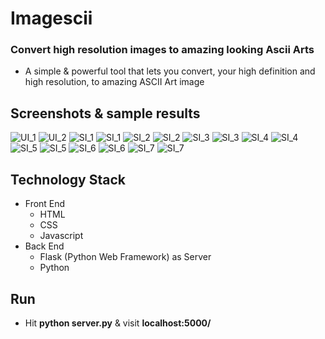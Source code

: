 # Imagescii
### Convert high resolution images to amazing looking Ascii Arts
* A simple & powerful tool that lets you convert, your high definition and high resolution, to amazing ASCII Art image

## Screenshots & sample results
![UI_1](./screenshots/ui_1.png) ![UI_2](./screenshots/ui_2.png)
![SI_1](./screenshots/batman.jpg) ![SI_1](./screenshots/batman_output.jpg)
![SI_2](./screenshots/cartyre.jpg) ![SI_2](./screenshots/cartyre_output.jpg)
![SI_3](./screenshots/ui_1.png) ![SI_3](./screenshots/ui_2.png)
![SI_4](./screenshots/ui_1.png) ![SI_4](./screenshots/ui_2.png)
![SI_5](./screenshots/ui_1.png) ![SI_5](./screenshots/ui_2.png)
![SI_6](./screenshots/ui_1.png) ![SI_6](./screenshots/ui_2.png)
![SI_7](./screenshots/ui_1.png) ![SI_7](./screenshots/ui_2.png)

## Technology Stack
* Front End
    * HTML
    * CSS
    * Javascript
* Back End
    * Flask (Python Web Framework) as Server
    * Python

## Run
* Hit **python server.py** & visit **localhost:5000/**